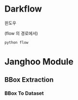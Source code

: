 # Darkflow

윈도우

(flow 의 경로에서)

```
python flow  
```



# Janghoo Module

## BBox Extraction

### BBox To Dataset


